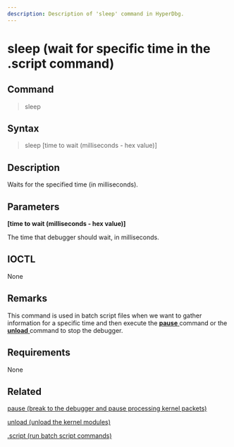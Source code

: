 ```yaml
---
description: Description of 'sleep' command in HyperDbg.
---
```


# sleep \(wait for specific time in the .script command\)

## Command

> sleep

## Syntax

> sleep \[time to wait \(milliseconds - hex value\)\]

## Description

Waits for the specified time \(in milliseconds\).

## Parameters

**\[time to wait \(milliseconds - hex value\)\]**

The time that debugger should wait, in milliseconds.

## IOCTL

None

## **Remarks**

This command is used in batch script files when we want to gather information for a specific time and then execute the [**pause** ](https://docs.hyperdbg.org/commands/debugging-commands/pause)command or the [**unload** ](https://docs.hyperdbg.org/commands/debugging-commands/unload)command to stop the debugger.

## Requirements

None

## Related

[pause \(break to the debugger and pause processing kernel packets\)](https://docs.hyperdbg.org/commands/debugging-commands/pause)

[unload \(unload the kernel modules\)](https://docs.hyperdbg.org/commands/debugging-commands/unload)

[.script \(run batch script commands\)](https://docs.hyperdbg.org/commands/meta-commands/.script)

